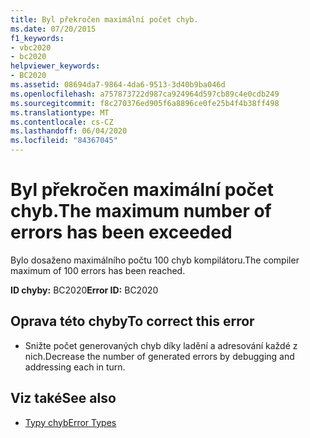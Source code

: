 ```yaml
---
title: Byl překročen maximální počet chyb.
ms.date: 07/20/2015
f1_keywords:
- vbc2020
- bc2020
helpviewer_keywords:
- BC2020
ms.assetid: 08694da7-9864-4da6-9513-3d40b9ba046d
ms.openlocfilehash: a757873722d987ca924964d597cb89c4e0cdb249
ms.sourcegitcommit: f8c270376ed905f6a8896ce0fe25b4f4b38ff498
ms.translationtype: MT
ms.contentlocale: cs-CZ
ms.lasthandoff: 06/04/2020
ms.locfileid: "84367045"
---
```

# <a name="the-maximum-number-of-errors-has-been-exceeded"></a><span data-ttu-id="c6bda-102">Byl překročen maximální počet chyb.</span><span class="sxs-lookup"><span data-stu-id="c6bda-102">The maximum number of errors has been exceeded</span></span>
<span data-ttu-id="c6bda-103">Bylo dosaženo maximálního počtu 100 chyb kompilátoru.</span><span class="sxs-lookup"><span data-stu-id="c6bda-103">The compiler maximum of 100 errors has been reached.</span></span>  
  
 <span data-ttu-id="c6bda-104">**ID chyby:** BC2020</span><span class="sxs-lookup"><span data-stu-id="c6bda-104">**Error ID:** BC2020</span></span>  
  
## <a name="to-correct-this-error"></a><span data-ttu-id="c6bda-105">Oprava této chyby</span><span class="sxs-lookup"><span data-stu-id="c6bda-105">To correct this error</span></span>  
  
- <span data-ttu-id="c6bda-106">Snižte počet generovaných chyb díky ladění a adresování každé z nich.</span><span class="sxs-lookup"><span data-stu-id="c6bda-106">Decrease the number of generated errors by debugging and addressing each in turn.</span></span>  
  
## <a name="see-also"></a><span data-ttu-id="c6bda-107">Viz také</span><span class="sxs-lookup"><span data-stu-id="c6bda-107">See also</span></span>

- [<span data-ttu-id="c6bda-108">Typy chyb</span><span class="sxs-lookup"><span data-stu-id="c6bda-108">Error Types</span></span>](../programming-guide/language-features/error-types.md)
